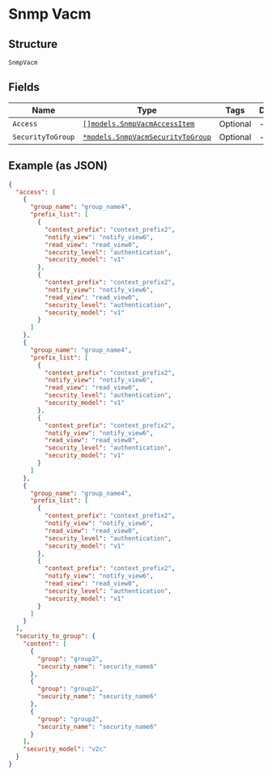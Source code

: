 
# Snmp Vacm

## Structure

`SnmpVacm`

## Fields

| Name | Type | Tags | Description |
|  --- | --- | --- | --- |
| `Access` | [`[]models.SnmpVacmAccessItem`](../../doc/models/snmp-vacm-access-item.md) | Optional | - |
| `SecurityToGroup` | [`*models.SnmpVacmSecurityToGroup`](../../doc/models/snmp-vacm-security-to-group.md) | Optional | - |

## Example (as JSON)

```json
{
  "access": [
    {
      "group_name": "group_name4",
      "prefix_list": [
        {
          "context_prefix": "context_prefix2",
          "notify_view": "notify_view6",
          "read_view": "read_view0",
          "security_level": "authentication",
          "security_model": "v1"
        },
        {
          "context_prefix": "context_prefix2",
          "notify_view": "notify_view6",
          "read_view": "read_view0",
          "security_level": "authentication",
          "security_model": "v1"
        }
      ]
    },
    {
      "group_name": "group_name4",
      "prefix_list": [
        {
          "context_prefix": "context_prefix2",
          "notify_view": "notify_view6",
          "read_view": "read_view0",
          "security_level": "authentication",
          "security_model": "v1"
        },
        {
          "context_prefix": "context_prefix2",
          "notify_view": "notify_view6",
          "read_view": "read_view0",
          "security_level": "authentication",
          "security_model": "v1"
        }
      ]
    },
    {
      "group_name": "group_name4",
      "prefix_list": [
        {
          "context_prefix": "context_prefix2",
          "notify_view": "notify_view6",
          "read_view": "read_view0",
          "security_level": "authentication",
          "security_model": "v1"
        },
        {
          "context_prefix": "context_prefix2",
          "notify_view": "notify_view6",
          "read_view": "read_view0",
          "security_level": "authentication",
          "security_model": "v1"
        }
      ]
    }
  ],
  "security_to_group": {
    "content": [
      {
        "group": "group2",
        "security_name": "security_name6"
      },
      {
        "group": "group2",
        "security_name": "security_name6"
      },
      {
        "group": "group2",
        "security_name": "security_name6"
      }
    ],
    "security_model": "v2c"
  }
}
```

